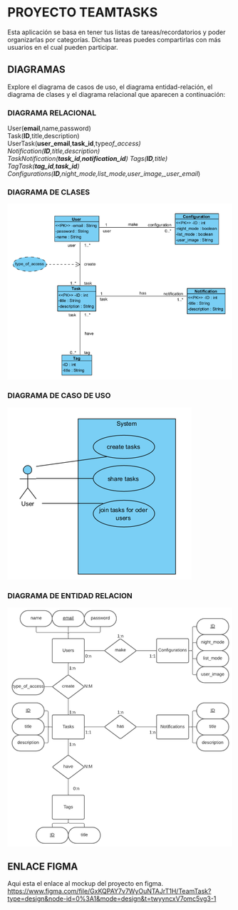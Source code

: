 # PROYECTO TEAMTASKS

Esta aplicación se basa en tener tus listas de tareas/recordatorios y poder organizarlas por categorías. Dichas tareas puedes compartirlas con más usuarios en el cual pueden participar.

## DIAGRAMAS

Explore el diagrama de casos de uso, el diagrama entidad-relación, el diagrama de clases y el diagrama relacional que aparecen a continuación:

### DIAGRAMA RELACIONAL

User(**email**,name,password)  
Task(**ID**,title,description)  
UserTask(**user_email**,**task_id**,type*of_access)
Notification(**ID**,title,description)  
TaskNotification(**task_id**,**notification_id**)
Tags(**ID**,title)  
TagTask(**tag_id**,**task_id**)
Configurations(**ID**,night_mode,list_mode,user_image,\_user_email*)

### DIAGRAMA DE CLASES

![CLASS DIAGRAM](https://github.com/Aridane1/TeamTasks/blob/main/screenshots/class_diagram.PNG)

### DIAGRAMA DE CASO DE USO

![USE CASE DIAGRAM](https://github.com/Aridane1/TeamTasks/blob/main/screenshots/use_case_diagram.PNG)

### DIAGRAMA DE ENTIDAD RELACION

![USE CASE DIAGRAM](https://github.com/Aridane1/TeamTasks/blob/main/screenshots/relation_ship_diagram.PNG)

## ENLACE FIGMA
Aqui esta el enlace al mockup del proyecto en figma.
https://www.figma.com/file/GxKQPAY7v7WyOuNTAJrT1H/TeamTask?type=design&node-id=0%3A1&mode=design&t=twyyncxV7omc5vg3-1